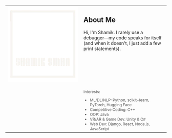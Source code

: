 <table>
  <tr>
    <td valign="top">
      <img src="logo.png" alt="My Logo" width="950">
    </td>
    <td valign="top" style="padding-left: 10px; display: flex; flex-direction: column; justify-content: space-between; height: 100%;">
      <div>
        <h2>About Me</h2>
        <p>
          Hi, I'm Shamik. I rarely use a debugger—my code speaks for itself (and when it doesn't, I just add a few print statements).
        </p>
      </div>
      <br><br>
      <br><br>
      <br>
      <div>
        <p style="font-size: 0.85em; color: #555; text-align: left; margin-top: 20px;">
          Interests:
        </p>
        <ul style="font-size: 0.85em; color: #555; margin: 0; padding-left: 20px;">
          <li>ML/DL/NLP: Python, scikit-learn, PyTorch, Hugging Face</li>
          <li>Competitive Coding: C++</li>
          <li>OOP: Java</li>
          <li>VR/AR & Game Dev: Unity & C#</li>
          <li>Web Dev: Django, React, Node.js, JavaScript</li>
        </ul>
      </div>
    </td>
  </tr>
</table>
